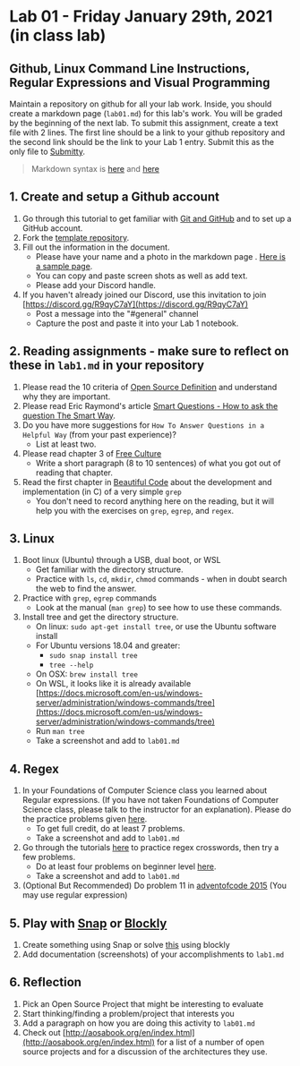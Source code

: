 # Lab 01 - Friday January 29th, 2021 (in class lab)

## Github, Linux Command Line Instructions, Regular Expressions and Visual Programming

Maintain a repository on github for all your lab work. Inside, you should create a markdown page (`lab01.md`) for this lab's work. You will be graded by the beginning of the next lab. To submit this assignment, create a text file with 2 lines. The first line should be a link to your github repository and the second link should be the link to your Lab 1 entry. Submit this as the only file to [Submitty](https://submitty.cs.rpi.edu/courses/s21/csci4470).

> Markdown syntax is [here](https://help.github.com/articles/basic-writing-and-formatting-syntax/) and [here](https://guides.github.com/features/mastering-markdown/) 

## 1. Create and setup a Github account
  1. Go through this tutorial to get familiar with [Git and GitHub](http://readwrite.com/2013/09/30/understanding-github-a-journey-for-beginners-part-1) and to set up a GitHub account.
  2. Fork the [template repository](https://github.com/rcos/oss-repo-template).
  3. Fill out the information in the document.
  	 - Please have your name and a photo in the markdown page . [Here is a sample page](https://github.com/mskmoorthy/Doc-ex1/blob/master/lab-1-sample.Md).
  	 - You can copy and paste screen shots as well as add text.
  	 - Please add your Discord handle.
  4. If you haven't already joined our Discord, use this invitation to join [https://discord.gg/R9qyC7aY](https://discord.gg/R9qyC7aY) 
     - Post a message into the "#general" channel
     - Capture the post and paste it into your Lab 1 notebook.

## 2. Reading assignments - make sure to reflect on these in `lab1.md` in your repository 
  1. Please read the 10 criteria of [Open Source Definition](http://opensource.org/osd) and understand why they are important.
  2. Please read Eric Raymond's article [Smart Questions - How to ask the question The Smart Way](http://www.catb.org/esr/faqs/smart-questions.html). 
  3. Do you have more suggestions for `How To Answer Questions in a Helpful Way` (from your past experience)?
     - List at least two.
  4. Please read chapter 3 of [Free Culture](https://github.com/rcos/CSCI-4470-OpenSource/blob/master/Resources/freeculture.pdf)
     - Write a short paragraph (8 to 10 sentences) of what you got out of reading that chapter.
  5. Read the first chapter in [Beautiful Code](https://docs.google.com/viewer?a=v&pid=sites&srcid=ZGVmYXVsdGRvbWFpbnxpb3ZhbmFsZXh8Z3g6MjVjYWFmNjAwYTA0MmMxZA) about the development and implementation (in C) of a very simple `grep`
     - You don't need to record anything here on the reading, but it will help you with the exercises on `grep`, `egrep`, and `regex`.

## 3. Linux 
  1. Boot linux (Ubuntu) through a USB, dual boot, or WSL
     - Get familiar with the directory structure.
     - Practice with `ls`, `cd`, `mkdir`, `chmod` commands - when in doubt search the web to find the answer.
  2. Practice with `grep`, `egrep` commands
     - Look at the manual (`man grep`) to see how to use these commands. 
  3. Install tree and get the directory structure. 
     - On linux: `sudo apt-get install tree`, or use the Ubuntu software install
     - For Ubuntu versions 18.04 and greater:
        - `sudo snap install tree`
        - `tree --help` 
     - On OSX: `brew install tree`
     - On WSL, it looks like it is already available [https://docs.microsoft.com/en-us/windows-server/administration/windows-commands/tree](https://docs.microsoft.com/en-us/windows-server/administration/windows-commands/tree)
     - Run `man tree`
     - Take a screenshot and add to `lab01.md`

## 4. Regex
  1. In your Foundations of Computer Science class you learned about Regular expressions. (If you have not taken Foundations of Computer Science class, please talk to the instructor for an explanation). Please do the practice problems given [here](https://regexone.com/problem/matching_decimal_numbers). 
     - To get full credit, do at least 7 problems.
     - Take a screenshot and add to `lab01.md`
  2. Go through the tutorials [here](https://regexcrossword.com/challenges/tutorial/puzzles/1) to practice regex crosswords, then try a few problems.
     - Do at least four problems on beginner level [here](https://regexcrossword.com/challenges/beginner/puzzles/1 ).
     - Take a screenshot and add to `lab01.md`
  3. (Optional But Recommended) Do problem 11 in [adventofcode 2015](http://adventofcode.com/2015/day/11) (You may use regular expression) 

## 5. Play with [Snap](http://snap.berkeley.edu/) or [Blockly](https://blockly-games.appspot.com/) 
  1. Create something using Snap or solve [this](https://blockly-games.appspot.com/maze?lang=en&level=10&skin=0) using blockly
  2. Add documentation (screenshots) of your accomplishments to `lab1.md`

## 6. Reflection
  1. Pick an Open Source Project that might be interesting to evaluate
  2. Start thinking/finding a problem/project that interests you 
  3. Add a paragraph on how you are doing this activity to `lab01.md`
  4. Check out [http://aosabook.org/en/index.html](http://aosabook.org/en/index.html) for a list of a number of open source projects and for a discussion of the architectures they use.

<!--#### Revisit e. Replace with TOS activity on evaluating open source ... 
[foss2serve](http://foss2serve.org/index.php/Intro_to_FOSS_Project_Anatomy_(Activity)), [Evaluation](http://users.dickinson.edu/~braught/courses/cs491f17/projexpl.html)
[projects](http://foss2serve.org/index.php/HFOSS_Projects), [RCOS](https://rcos.io/projects), others.
-->
